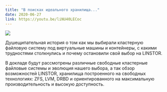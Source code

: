 ```yaml
---
title: "В поисках идеального хранилища..."
date: 2020-06-27
link: https://youtu.be/liNU40LECoc
---
```


[![](https://img.youtube.com/vi/liNU40LECoc/maxresdefault.jpg)](https://youtu.be/liNU40LECoc)

Душещипательная история о том как мы выбирали кластерную файловую систему под виртуальные машины и контейнеры, с какими трудностями столкнулись и почему остановили свой выбор на LINSTOR.

В докладе будут рассмотрены различные свободные кластерные файловые системы и эволюция нашего выбора, а так обзор возможностей LINSTOR, хранилища построенного на свободных технологиях: ZFS, LVM, DRBD и ориентированного на максимальную производительность и высокую доступность.

<!--more-->
